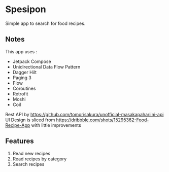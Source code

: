 # Spesipon
Simple app to search for food recipes.

## Notes
This app uses :
* Jetpack Compose
* Unidirectional Data Flow Pattern
* Dagger Hilt
* Paging 3
* Flow
* Coroutines
* Retrofit
* Moshi
* Coil

Rest API by https://github.com/tomorisakura/unofficial-masakapahariini-api <br>
UI Design is sliced from https://dribbble.com/shots/15295362-Food-Recipe-App with little improvements

## Features
1. Read new recipes
2. Read recipes by category
3. Search recipes
